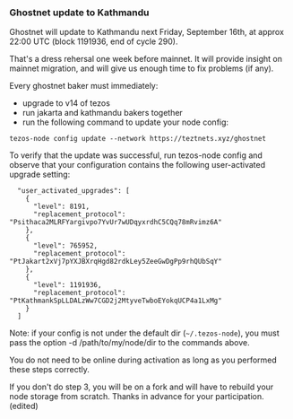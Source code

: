 ### Ghostnet update to Kathmandu

Ghostnet will update to Kathmandu next Friday, September 16th, at approx 22:00 UTC (block 1191936, end of cycle 290).

That's a dress rehersal one week before mainnet. It will provide insight on mainnet migration, and will give us enough time to fix problems (if any).

Every ghostnet baker must immediately:
* upgrade to v14 of tezos
* run jakarta and kathmandu bakers together
* run the following command to update your node config:

```
tezos-node config update --network https://teztnets.xyz/ghostnet
```

To verify that the update was successful, run tezos-node config and observe that your configuration contains the following user-activated upgrade setting:

```
  "user_activated_upgrades": [
    {
      "level": 8191,
      "replacement_protocol": "Psithaca2MLRFYargivpo7YvUr7wUDqyxrdhC5CQq78mRvimz6A"
    },
    {
      "level": 765952,
      "replacement_protocol": "PtJakart2xVj7pYXJBXrqHgd82rdkLey5ZeeGwDgPp9rhQUbSqY"
    },
    {
      "level": 1191936,
      "replacement_protocol": "PtKathmankSpLLDALzWw7CGD2j2MtyveTwboEYokqUCP4a1LxMg"
    }
  ]
```

Note: if your config is not under the default dir (`~/.tezos-node`), you must pass the option -d /path/to/my/node/dir to the commands above.

You do not need to be online during activation as long as you performed these steps correctly.

If you don't do step 3, you will be on a fork and will have to rebuild your node storage from scratch. Thanks in advance for your participation. (edited) 
